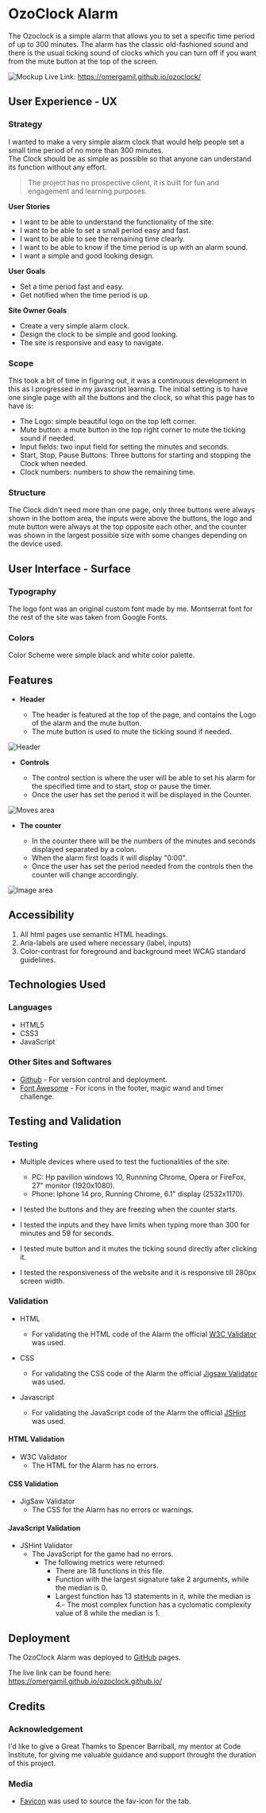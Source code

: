 # OzoClock Alarm

The Ozoclock is a simple alarm that allows you to set a specific time period of up to 300 minutes. The alarm has the classic old-fashioned sound and there is the usual ticking sound of clocks which you can turn off if you want from the mute button at the top of the screen.

![Mockup](assets/images/mock-up.jpg)
Live Link: https://omergamil.github.io/ozoclock/

## User Experience - UX

### Strategy

I wanted to make a very simple alarm clock that would help people set a small time period of no more than 300 minutes.<br>
The Clock should be as simple as possible so that anyone can understand its function without any effort.

>The project has no prospective client, it is built for fun and engagement and learning purposes.

__User Stories__
- I want to be able to understand the functionality of the site.
- I want to be able to set a small period easy and fast.
- I want to be able to see the remaining time clearly.
- I want to be able to know if the time period is up with an alarm sound.
- I want a simple and good looking design.

__User Goals__
 - Set a time period fast and easy.
 - Get notified when the time period is up.

 __Site Owner Goals__
 - Create a very simple alarm clock.
 - Design the clock to be simple and good looking.
 - The site is responsive and easy to navigate.


### Scope

This took a bit of time in figuring out, it was a continuous development in this as I progressed in my javascript learning. The initial setting is to have one single page with all the buttons and the clock, so what this page has to have is:

- The Logo: simple beautiful logo on the top left corner.
- Mute button: a mute button in the top right corner to mute the ticking sound if needed.
- Input fields: two input field for setting the minutes and seconds.
- Start, Stop, Pause Buttons: Three buttons for starting and stopping the Clock when needed.
- Clock numbers: numbers to show the remaining time.

### Structure

The Clock didn't need more than one page, only three buttons were always shown in the bottom area, the inputs were above the buttons, the logo and mute button were always at the top opposite each other, and the counter was shown in the largest possible size with some changes depending on the device used.

## User  Interface - Surface

### Typography

The logo font was an original custom font made by me. Montserrat font for the rest of the site was taken from Google Fonts.

### Colors

Color Scheme were simple black and white color palette.

## Features 

- __Header__

    - The header is featured at the top of the page, and contains the Logo of the alarm and the mute button.
    - The mute button is used to mute the ticking sound if needed.

![Header](assets/images/header.jpg)

- __Controls__

    - The control section is where the user will be able to set his alarm for the specified time and to start, stop or pause the timer.
    - Once the user has set the period it will be displayed in the Counter.

![Moves area](assets/images/controls.jpg)

- __The counter__

    - In the counter there will be the numbers of the minutes and seconds displayed separated by a colon.
    - When the alarm first loads it will display "0:00".
    - Once the user has set the period needed from the controls then the counter will change accordingly.

![Image area](assets/images/counter.jpg)

## Accessibility

1. All html pages use semantic HTML headings.
2. Aria-labels are used where necessary (label, inputs)
3. Color-contrast for foreground and background meet WCAG standard guidelines.


## Technologies Used

### Languages

- HTML5
- CSS3
- JavaScript

### Other Sites and Softwares

- [Github](https://github.com/) - For version control and deployment.
- [Font Awesome](https://fontawesome.com/icons) - For icons in the footer, magic wand and timer challenge.

## Testing and Validation 

### Testing 

- Multiple devices where used to test the fuctionalities of the site:

  - PC: Hp pavilion windows 10, Runnning Chrome, Opera or FireFox, 27" monitor (1920x1080).
  - Phone: Iphone 14 pro, Running Chrome, 6.1" display (2532x1170).

- I tested the buttons and they are freezing when the counter starts.
- I tested the inputs and they have limits when typing more than 300 for minutes and 59 for seconds.
- I tested mute button and it mutes the ticking sound directly after clicking it.
- I tested the responsiveness of the website and it is responsive till 280px screen width.

### Validation

- HTML
    - For validating the HTML code of the Alarm the official [W3C Validator](https://validator.w3.org/) was used.

- CSS
    - For validating the CSS code of the Alarm the official [Jigsaw Validator](https://jigsaw.w3.org/css-validator/) was used.

- Javascript
    - For validating the JavaScript code of the Alarm the official [JSHint](https://jshint.com/) was used.

#### HTML Validation

- W3C Validator 
    - The HTML for the Alarm has no errors.

#### CSS Validation 

- JigSaw Validator
    - The CSS for the Alarm has no errors or warnings.

#### JavaScript Validation 

- JSHint Validator 
    - The JavaScript for the game had no errors.
        - The following metrics were returned:
            - There are 18 functions in this file.
            - Function with the largest signature take 2 arguments, while the median is 0.
            - Largest function has 13 statements in it, while the median is 4.- The most complex function has a cyclomatic complexity value of 8 while the median is 1.

## Deployment

The OzoClock Alarm was deployed to [GitHub](https://github.com/) pages.

The live link can be found here: https://omergamil.github.io/ozoclock.github.io/

## Credits 

### Acknowledgement

I'd like to give a Great Thamks to Spencer Barriball, my mentor at Code Institute, for giving me valuable guidance and support throught the duration of this project.

### Media

- [Favicon](https://favicon.io/) was used to source the fav-icon for the tab.
